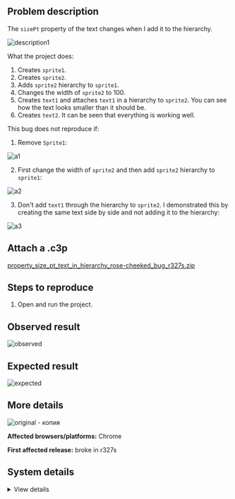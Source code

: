 ## Problem description

The `sizePt` property of the text changes when I add it to the hierarchy.

![description1](https://user-images.githubusercontent.com/91274932/214483914-2ebbc50d-4031-4699-ad64-e2ef3fa98e51.png)

What the project does:
1. Creates `sprite1`.
2. Creates `sprite2`.
3. Adds `sprite2` hierarchy to `sprite1`.
4. Changes the width of `sprite2` to 100.
5. Creates `text1` and attaches `text1` in a hierarchy to `sprite2`. You can see how the text looks smaller than it should be.
6. Creates `text2`. It can be seen that everything is working well.

This bug does not reproduce if:

1. Remove `Sprite1`:

![a1](https://user-images.githubusercontent.com/91274932/214484375-29459ce0-47ff-4249-8aa6-3874b1f85acf.png)

2. First change the width of `sprite2` and then add `sprite2` hierarchy to `sprite1`:

![a2](https://user-images.githubusercontent.com/91274932/214484572-189fe467-2546-4cfa-b4d6-10c767eef3c2.png)

3. Don't add `text1` through the hierarchy to `sprite2`. I demonstrated this by creating the same text side by side and not adding it to the hierarchy:

![a3](https://user-images.githubusercontent.com/91274932/214484761-5cc155e0-0385-4abc-8d3c-5e640ad83d59.png)

## Attach a .c3p

[property_size_pt_text_in_hierarchy_rose-cheeked_bug_r327s.zip](https://github.com/WilsonPercival/WilsonPercival/files/10496318/property_size_pt_text_in_hierarchy_rose-cheeked_bug_r327s.zip)

## Steps to reproduce

1. Open and run the project.

## Observed result

![observed](https://user-images.githubusercontent.com/91274932/214483896-b0c159c2-75b0-4aaf-bf0d-397e9786bf24.png)

## Expected result

![expected](https://user-images.githubusercontent.com/91274932/214483906-45d6ed30-020f-4ded-8751-058e52c136a6.png)

## More details

![original - копия](https://user-images.githubusercontent.com/91274932/214489325-1df8d6b1-935f-4244-85d2-dd180d9d8ae4.png)

**Affected browsers/platforms:** Chrome

**First affected release:** broke in r327s

## System details

<details><summary>View details</summary>

Platform information
Product: Construct 3 r327 (stable)
Browser: Chrome 109.0.5414.75
Browser engine: Chromium
Context: webapp
Operating system: Windows NT 0.1.0
Device type: desktop
Device pixel ratio: 1
Logical CPU cores: 2
Approx. device memory: 4 GB
User agent: Mozilla/5.0 (Windows NT 10.0; Win64; x64) AppleWebKit/537.36 (KHTML, like Gecko) Chrome/109.0.0.0 Safari/537.36
Language setting: en-US

Local storage
Storage quota (approx): 59 gb
Storage usage (approx): 237 mb (0.4%)
Persistant storage: No

Browser support notes
This list contains missing features that are not required, but could improve performance or user experience if supported.

UI effects are disabled in settings.
WebGL indicates a major performance caveat. It is probably using software rendering.
WebGL information
Version string: WebGL 2.0 (OpenGL ES 3.0 Chromium)
Numeric version: 2
Supports NPOT textures: yes
Supports GPU profiling: no
Supports highp precision: yes
Vendor: Google Inc. (Google)
Renderer: ANGLE (Google, Vulkan 1.3.0 (SwiftShader Device (Subzero) (0x0000C0DE)), SwiftShader driver)
Major performance caveat: yes
Maximum texture size: 8192
Point size range: 1 to 1023
Extensions:

EXT_color_buffer_float
EXT_color_buffer_half_float
EXT_float_blend
EXT_texture_compression_bptc
EXT_texture_compression_rgtc
EXT_texture_filter_anisotropic
OES_draw_buffers_indexed
OES_texture_float_linear
WEBGL_compressed_texture_astc
WEBGL_compressed_texture_etc
WEBGL_compressed_texture_etc1
WEBGL_compressed_texture_s3tc
WEBGL_compressed_texture_s3tc_srgb
WEBGL_debug_renderer_info
WEBGL_lose_context
WEBGL_multi_draw
OVR_multiview2
Audio information
System sample rate: 48000 Hz
Output channels: 2
Output interpretation: speakers
Supported decode formats:

WebM Opus (audio/webm; codecs=opus)
Ogg Opus (audio/ogg; codecs=opus)
WebM Vorbis (audio/webm; codecs=vorbis)
Ogg Vorbis (audio/ogg; codecs=vorbis)
MPEG-4 AAC (audio/mp4; codecs=mp4a.40.5)
MP3 (audio/mpeg)
FLAC (audio/flac)
PCM WAV (audio/wav; codecs=1)
Supported encode formats:

WebM Opus (audio/webm; codecs=opus)
Video information
Supported decode formats:

WebM AV1 (video/webm; codecs=av01.0.00M.08)
MP4 AV1 (video/mp4; codecs=av01.0.00M.08)
WebM VP9 (video/webm; codecs=vp9)
WebM VP8 (video/webm; codecs=vp8)
Ogg Theora (video/ogg; codecs=theora)
H.264 (video/mp4; codecs=avc1.42E01E)
Supported encode formats:

WebM VP9 (video/webm; codecs=vp9)
WebM VP8 (video/webm; codecs=vp8)

</details>
